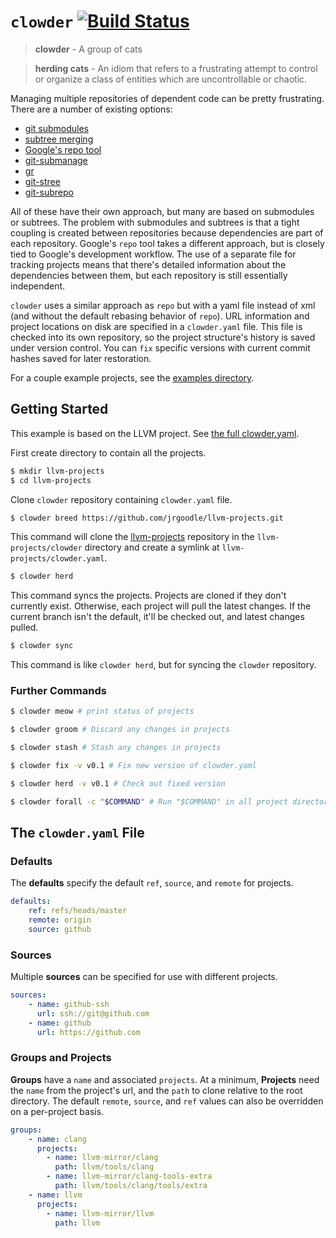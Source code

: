 # `clowder` [![Build Status](https://travis-ci.org/JrGoodle/clowder.svg)](https://travis-ci.org/JrGoodle/clowder)

> **clowder** - A group of cats

> **herding cats** - An idiom that refers to a frustrating attempt to control or organize a class of entities which are uncontrollable or chaotic.

Managing multiple repositories of dependent code can be pretty frustrating. There are a number of existing options:

- [git submodules](https://git-scm.com/book/en/v2/Git-Tools-Submodules)
- [subtree merging](https://git-scm.com/book/en/v1/Git-Tools-Subtree-Merging)
- [Google's repo tool](https://code.google.com/p/git-repo/)
- [git-submanage](https://github.com/idbrii/git-submanage)
- [gr](https://github.com/mixu/gr)
- [git-stree](https://github.com/tdd/git-stree)
- [git-subrepo](https://github.com/ingydotnet/git-subrepo)

All of these have their own approach, but many are based on submodules or subtrees.
The problem with submodules and subtrees is that a tight coupling is created between repositories because dependencies are part of each repository.
Google's `repo` tool takes a different approach, but is closely tied to Google's development workflow.
The use of a separate file for tracking projects means that there's detailed information about the dependencies between them, but each repository is still essentially independent.

`clowder` uses a similar approach as `repo` but with a yaml file instead of xml (and without the default rebasing behavior of `repo`).
URL information and project locations on disk are specified in a `clowder.yaml` file.
This file is checked into its own repository, so the project structure's history is saved under version control.
You can `fix` specific versions with current commit hashes saved for later restoration.

For a couple example projects, see the [examples directory](https://github.com/JrGoodle/clowder/tree/master/examples).

## Getting Started

This example is based on the LLVM project. See [the full clowder.yaml](https://github.com/JrGoodle/llvm-projects/blob/master/clowder.yaml).

First create directory to contain all the projects.

```bash
$ mkdir llvm-projects
$ cd llvm-projects
```

Clone `clowder` repository containing `clowder.yaml` file.

```bash
$ clowder breed https://github.com/jrgoodle/llvm-projects.git
```

This command will clone the [llvm-projects](https://github.com/jrgoodle/llvm-projects.git) repository in the `llvm-projects/clowder` directory and create a symlink at `llvm-projects/clowder.yaml`.

```bash
$ clowder herd
```

This command syncs the projects. Projects are cloned if they don't currently exist. Otherwise, each project will pull the latest changes. If the current branch isn't the default, it'll be checked out, and latest changes pulled.

```bash
$ clowder sync
```

This command is like `clowder herd`, but for syncing the `clowder` repository.

### Further Commands

```bash
$ clowder meow # print status of projects
```

```bash
$ clowder groom # Discard any changes in projects
```

```bash
$ clowder stash # Stash any changes in projects
```

```bash
$ clowder fix -v v0.1 # Fix new version of clowder.yaml
```

```bash
$ clowder herd -v v0.1 # Check out fixed version
```

```bash
$ clowder forall -c "$COMMAND" # Run "$COMMAND" in all project directories
```

## The `clowder.yaml` File

### Defaults

The **defaults** specify the default `ref`, `source`, and `remote` for projects.

```yaml
defaults:
    ref: refs/heads/master
    remote: origin
    source: github
```

### Sources

Multiple **sources** can be specified for use with different projects.

```yaml
sources:
    - name: github-ssh
      url: ssh://git@github.com
    - name: github
      url: https://github.com
```

### Groups and Projects

**Groups** have a `name` and associated `projects`.
At a minimum, **Projects** need the `name` from the project's url, and the `path` to clone relative to the root directory.
The default `remote`, `source`, and `ref` values can also be overridden on a per-project basis.

```yaml
groups:
    - name: clang
      projects:
        - name: llvm-mirror/clang
          path: llvm/tools/clang
        - name: llvm-mirror/clang-tools-extra
          path: llvm/tools/clang/tools/extra
    - name: llvm
      projects:
        - name: llvm-mirror/llvm
          path: llvm
```
